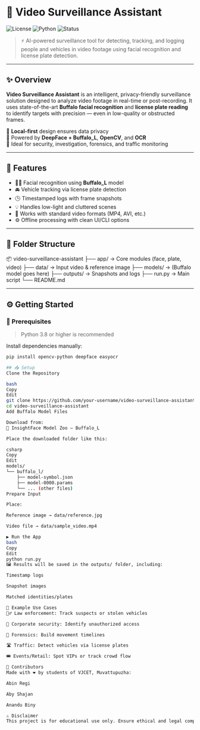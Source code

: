 # 🎥 Video Surveillance Assistant

![License](https://img.shields.io/badge/license-MIT-green)
![Python](https://img.shields.io/badge/python-3.8%2B-blue)
![Status](https://img.shields.io/badge/status-Active-brightgreen)

> ⚡ AI-powered surveillance tool for detecting, tracking, and logging people and vehicles in video footage using facial recognition and license plate detection.

---

## ✨ Overview

**Video Surveillance Assistant** is an intelligent, privacy-friendly surveillance solution designed to analyze video footage in real-time or post-recording. It uses state-of-the-art **Buffalo facial recognition** and **license plate reading** to identify targets with precision — even in low-quality or obstructed frames.

🔐 **Local-first** design ensures data privacy  
🧠 Powered by **DeepFace + Buffalo_L**, **OpenCV**, and **OCR**  
🎯 Ideal for security, investigation, forensics, and traffic monitoring

---

## 🚀 Features

- 🧑‍💼 Facial recognition using **Buffalo_L** model
- 🚘 Vehicle tracking via license plate detection
- 🕒 Timestamped logs with frame snapshots
- 💡 Handles low-light and cluttered scenes
- 📁 Works with standard video formats (MP4, AVI, etc.)
- ⚙️ Offline processing with clean UI/CLI options

---

## 📂 Folder Structure

📦 video-surveillance-assistant
├── app/ → Core modules (face, plate, video)
├── data/ → Input video & reference image
├── models/ → (Buffalo model goes here)
├── outputs/ → Snapshots and logs
├── run.py → Main script
└── README.md

---

## ⚙️ Getting Started

### 🧾 Prerequisites

> Python 3.8 or higher is recommended

Install dependencies manually:

```bash
pip install opencv-python deepface easyocr

## 📥 Setup
Clone the Repository

bash
Copy
Edit
git clone https://github.com/your-username/video-surveillance-assistant.git
cd video-surveillance-assistant
Add Buffalo Model Files

Download from:
🔗 InsightFace Model Zoo – Buffalo_L

Place the downloaded folder like this:

csharp
Copy
Edit
models/
└── buffalo_l/
    ├── model-symbol.json
    ├── model-0000.params
    └── ... (other files)
Prepare Input

Place:

Reference image → data/reference.jpg

Video file → data/sample_video.mp4

▶️ Run the App
bash
Copy
Edit
python run.py
🖼️ Results will be saved in the outputs/ folder, including:

Timestamp logs

Snapshot images

Matched identities/plates

🧪 Example Use Cases
👮‍♂️ Law enforcement: Track suspects or stolen vehicles

🏢 Corporate security: Identify unauthorized access

🧾 Forensics: Build movement timelines

🛣️ Traffic: Detect vehicles via license plates

🎟️ Events/Retail: Spot VIPs or track crowd flow

👥 Contributors
Made with ❤️ by students of VJCET, Muvattupuzha:

Abin Regi

Aby Shajan

Anandu Biny

⚠️ Disclaimer
This project is for educational use only. Ensure ethical and legal compliance before deploying in real-world scenarios involving surveillance or biometric analysis.

